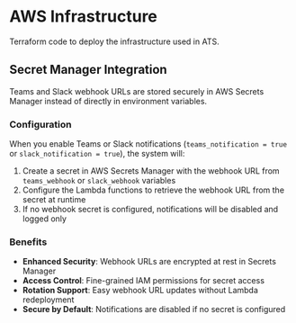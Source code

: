 # AWS Infrastructure

Terraform code to deploy the infrastructure used in ATS.

## Secret Manager Integration

Teams and Slack webhook URLs are stored securely in AWS Secrets Manager instead of directly in environment variables. 

### Configuration
When you enable Teams or Slack notifications (`teams_notification = true` or `slack_notification = true`), the system will:

1. Create a secret in AWS Secrets Manager with the webhook URL from `teams_webhook` or `slack_webhook` variables
2. Configure the Lambda functions to retrieve the webhook URL from the secret at runtime
3. If no webhook secret is configured, notifications will be disabled and logged only

### Benefits
- **Enhanced Security**: Webhook URLs are encrypted at rest in Secrets Manager
- **Access Control**: Fine-grained IAM permissions for secret access
- **Rotation Support**: Easy webhook URL updates without Lambda redeployment
- **Secure by Default**: Notifications are disabled if no secret is configured
